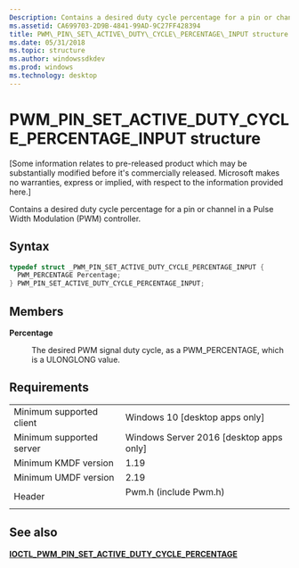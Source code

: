 ```yaml
---
Description: Contains a desired duty cycle percentage for a pin or channel in a Pulse Width Modulation (PWM) controller.
ms.assetid: CA699703-2D9B-4841-99AD-9C27FF428394
title: PWM\_PIN\_SET\_ACTIVE\_DUTY\_CYCLE\_PERCENTAGE\_INPUT structure
ms.date: 05/31/2018
ms.topic: structure
ms.author: windowssdkdev
ms.prod: windows
ms.technology: desktop
---
```


# PWM\_PIN\_SET\_ACTIVE\_DUTY\_CYCLE\_PERCENTAGE\_INPUT structure

\[Some information relates to pre-released product which may be substantially modified before it's commercially released. Microsoft makes no warranties, express or implied, with respect to the information provided here.\]

Contains a desired duty cycle percentage for a pin or channel in a Pulse Width Modulation (PWM) controller.

## Syntax


```C++
typedef struct _PWM_PIN_SET_ACTIVE_DUTY_CYCLE_PERCENTAGE_INPUT {
  PWM_PERCENTAGE Percentage;
} PWM_PIN_SET_ACTIVE_DUTY_CYCLE_PERCENTAGE_INPUT;
```



## Members

<dl> <dt>

**Percentage**
</dt> <dd>

The desired PWM signal duty cycle, as a PWM\_PERCENTAGE, which is a ULONGLONG value.

</dd> </dl>

## Requirements



|                                     |                                                                                                  |
|-------------------------------------|--------------------------------------------------------------------------------------------------|
| Minimum supported client<br/> | Windows 10 \[desktop apps only\]<br/>                                                      |
| Minimum supported server<br/> | Windows Server 2016 \[desktop apps only\]<br/>                                             |
| Minimum KMDF version<br/>     | 1.19<br/>                                                                                  |
| Minimum UMDF version<br/>     | 2.19<br/>                                                                                  |
| Header<br/>                   | <dl> <dt>Pwm.h (include Pwm.h)</dt> </dl> |



## See also

<dl> <dt>

[**IOCTL\_PWM\_PIN\_SET\_ACTIVE\_DUTY\_CYCLE\_PERCENTAGE**](base-ioctl_ioctl_pwm_pin_set_active_duty_cycle_percentage)
</dt> </dl>

 

 




